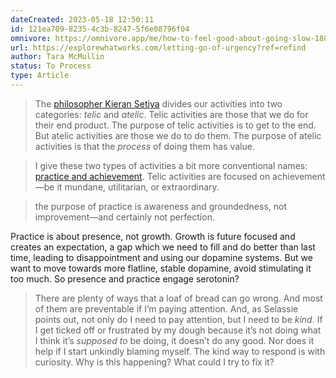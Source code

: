 ```yaml
---
dateCreated: 2023-05-18 12:50:11
id: 121ea709-8235-4c3b-8247-5f6e08796f04
omnivore: https://omnivore.app/me/how-to-feel-good-about-going-slow-1882fc4e134
url: https://explorewhatworks.com/letting-go-of-urgency?ref=refind
author: Tara McMullin
status: To Process
type: Article
---
```


> The [philosopher Kieran Setiya](https://bookshop.org/p/books/midlife-a-philosophical-guide-kieran-setiya/16645041?ean=9780691183282) divides our activities into two categories: _telic_ and _atelic_. Telic activities are those that we do for their end product. The purpose of telic activities is to get to the end. But atelic activities are those we do to do them. The purpose of atelic activities is that the _process_ of doing them has value. 


> I give these two types of activities a bit more conventional names: [practice and achievement](https://explorewhatworks.com/the-satisfaction-of-practice-in-an-achievement-oriented-world/). Telic activities are focused on achievement—be it mundane, utilitarian, or extraordinary. 


> the purpose of practice is awareness and groundedness, not improvement—and certainly not perfection. 

Practice is about presence, not growth. Growth is future focused and creates an expectation, a gap which we need to fill and do better than last time, leading to disappointment and using our dopamine systems. But we want to move towards more flatline, stable dopamine, avoid stimulating it too much. So presence and practice engage serotonin?

> There are plenty of ways that a loaf of bread can go wrong. And most of them are preventable if I’m paying attention. And, as Selassie points out, not only do I need to pay attention, but I need to be _kind_. If I get ticked off or frustrated by my dough because it’s not doing what I think it’s _supposed to_ be doing, it doesn’t do any good. Nor does it help if I start unkindly blaming myself. The kind way to respond is with curiosity. Why is this happening? What could I try to fix it? 


